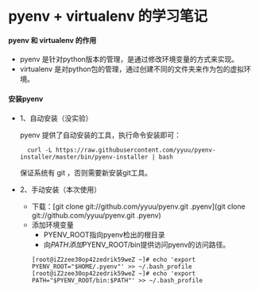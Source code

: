 # pyenv + virtualenv 的学习笔记

#### pyenv 和 virtualenv 的作用
* pyenv 是针对python版本的管理，是通过修改环境变量的方式来实现。
* virtualenv 是对python包的管理，通过创建不同的文件夹来作为包的虚拟环境。

#### 安装pyenv
* 1、自动安装（没实验）

	pyenv 提供了自动安装的工具，执行命令安装即可：

	    curl -L https://raw.githubusercontent.com/yyuu/pyenv-installer/master/bin/pyenv-installer | bash

	保证系统有 git ，否则需要新安装git工具。

* 2、手动安装（本次使用）

	+ 下载：[git clone git://github.com/yyuu/pyenv.git .pyenv](git clone git://github.com/yyuu/pyenv.git .pyenv)
	+ 添加环境变量
		- PYENV_ROOT指向pyenv检出的根目录
		- 向$PATH添加$PYENV_ROOT/bin提供访问pyenv的访问路径。
		```shell
		[root@iZ2zee30op42zedrik59weZ ~]# echo 'export PYENV_ROOT="$HOME/.pyenv"' >> ~/.bash_profile
		[root@iZ2zee30op42zedrik59weZ ~]# echo 'export PATH="$PYENV_ROOT/bin:$PATH"' >> ~/.bash_profile
		```
